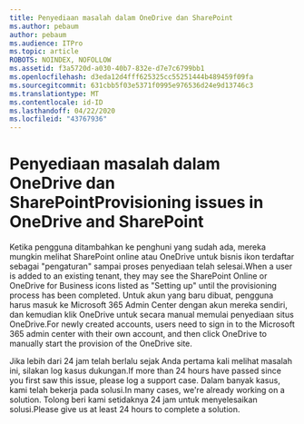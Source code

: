 ```yaml
---
title: Penyediaan masalah dalam OneDrive dan SharePoint
ms.author: pebaum
author: pebaum
ms.audience: ITPro
ms.topic: article
ROBOTS: NOINDEX, NOFOLLOW
ms.assetid: f3a5720d-a030-40b7-832e-d7e7c6799bb1
ms.openlocfilehash: d3eda12d4fff625325cc55251444b489459f09fa
ms.sourcegitcommit: 631cbb5f03e5371f0995e976536d24e9d13746c3
ms.translationtype: MT
ms.contentlocale: id-ID
ms.lasthandoff: 04/22/2020
ms.locfileid: "43767936"
---
```

# <a name="provisioning-issues-in-onedrive-and-sharepoint"></a><span data-ttu-id="112e9-102">Penyediaan masalah dalam OneDrive dan SharePoint</span><span class="sxs-lookup"><span data-stu-id="112e9-102">Provisioning issues in OneDrive and SharePoint</span></span>

<span data-ttu-id="112e9-103">Ketika pengguna ditambahkan ke penghuni yang sudah ada, mereka mungkin melihat SharePoint online atau OneDrive untuk bisnis ikon terdaftar sebagai "pengaturan" sampai proses penyediaan telah selesai.</span><span class="sxs-lookup"><span data-stu-id="112e9-103">When a user is added to an existing tenant, they may see the SharePoint Online or OneDrive for Business icons listed as "Setting up" until the provisioning process has been completed.</span></span> <span data-ttu-id="112e9-104">Untuk akun yang baru dibuat, pengguna harus masuk ke Microsoft 365 Admin Center dengan akun mereka sendiri, dan kemudian klik OneDrive untuk secara manual memulai penyediaan situs OneDrive.</span><span class="sxs-lookup"><span data-stu-id="112e9-104">For newly created accounts, users need to sign in to the Microsoft 365 admin center with their own account, and then click OneDrive to manually start the provision of the OneDrive site.</span></span>
  
<span data-ttu-id="112e9-105">Jika lebih dari 24 jam telah berlalu sejak Anda pertama kali melihat masalah ini, silakan log kasus dukungan.</span><span class="sxs-lookup"><span data-stu-id="112e9-105">If more than 24 hours have passed since you first saw this issue, please log a support case.</span></span> <span data-ttu-id="112e9-106">Dalam banyak kasus, kami telah bekerja pada solusi.</span><span class="sxs-lookup"><span data-stu-id="112e9-106">In many cases, we're already working on a solution.</span></span> <span data-ttu-id="112e9-107">Tolong beri kami setidaknya 24 jam untuk menyelesaikan solusi.</span><span class="sxs-lookup"><span data-stu-id="112e9-107">Please give us at least 24 hours to complete a solution.</span></span>
  